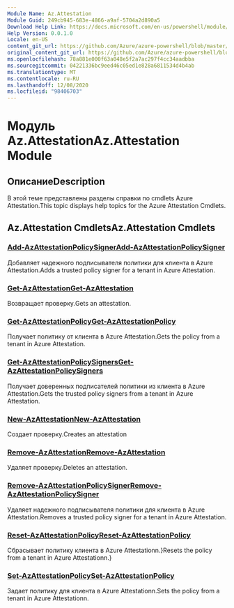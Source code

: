 ```yaml
---
Module Name: Az.Attestation
Module Guid: 249cb945-683e-4866-a9af-5704a2d890a5
Download Help Link: https://docs.microsoft.com/en-us/powershell/module/az.attestation
Help Version: 0.0.1.0
Locale: en-US
content_git_url: https://github.com/Azure/azure-powershell/blob/master/src/Attestation/Attestation/help/Az.Attestation.md
original_content_git_url: https://github.com/Azure/azure-powershell/blob/master/src/Attestation/Attestation/help/Az.Attestation.md
ms.openlocfilehash: 78a881e000f63a048e5f2a7ac297f4cc34aadbba
ms.sourcegitcommit: 04221336bc9eed46c05ed1e828a6811534d4b4ab
ms.translationtype: MT
ms.contentlocale: ru-RU
ms.lasthandoff: 12/08/2020
ms.locfileid: "98406703"
---
```

# <span data-ttu-id="cef91-101">Модуль Az.Attestation</span><span class="sxs-lookup"><span data-stu-id="cef91-101">Az.Attestation Module</span></span>
## <span data-ttu-id="cef91-102">Описание</span><span class="sxs-lookup"><span data-stu-id="cef91-102">Description</span></span>
<span data-ttu-id="cef91-103">В этой теме представлены разделы справки по cmdlets Azure Attestation.</span><span class="sxs-lookup"><span data-stu-id="cef91-103">This topic displays help topics for the Azure Attestation Cmdlets.</span></span>

## <span data-ttu-id="cef91-104">Az.Attestation Cmdlets</span><span class="sxs-lookup"><span data-stu-id="cef91-104">Az.Attestation Cmdlets</span></span>
### [<span data-ttu-id="cef91-105">Add-AzAttestationPolicySigner</span><span class="sxs-lookup"><span data-stu-id="cef91-105">Add-AzAttestationPolicySigner</span></span>](Add-AzAttestationPolicySigner.md)
<span data-ttu-id="cef91-106">Добавляет надежного подписывателя политики для клиента в Azure Attestation.</span><span class="sxs-lookup"><span data-stu-id="cef91-106">Adds a trusted policy signer for a tenant in Azure Attestation.</span></span>

### [<span data-ttu-id="cef91-107">Get-AzAttestation</span><span class="sxs-lookup"><span data-stu-id="cef91-107">Get-AzAttestation</span></span>](Get-AzAttestation.md)
<span data-ttu-id="cef91-108">Возвращает проверку.</span><span class="sxs-lookup"><span data-stu-id="cef91-108">Gets an attestation.</span></span>

### [<span data-ttu-id="cef91-109">Get-AzAttestationPolicy</span><span class="sxs-lookup"><span data-stu-id="cef91-109">Get-AzAttestationPolicy</span></span>](Get-AzAttestationPolicy.md)
<span data-ttu-id="cef91-110">Получает политику от клиента в Azure Attestation.</span><span class="sxs-lookup"><span data-stu-id="cef91-110">Gets the policy from a tenant in Azure Attestation.</span></span>

### [<span data-ttu-id="cef91-111">Get-AzAttestationPolicySigners</span><span class="sxs-lookup"><span data-stu-id="cef91-111">Get-AzAttestationPolicySigners</span></span>](Get-AzAttestationPolicySigners.md)
<span data-ttu-id="cef91-112">Получает доверенных подписателей политики из клиента в Azure Attestation.</span><span class="sxs-lookup"><span data-stu-id="cef91-112">Gets the trusted policy signers from a tenant in Azure Attestation.</span></span>

### [<span data-ttu-id="cef91-113">New-AzAttestation</span><span class="sxs-lookup"><span data-stu-id="cef91-113">New-AzAttestation</span></span>](New-AzAttestation.md)
<span data-ttu-id="cef91-114">Создает проверку.</span><span class="sxs-lookup"><span data-stu-id="cef91-114">Creates an attestation</span></span>

### [<span data-ttu-id="cef91-115">Remove-AzAttestation</span><span class="sxs-lookup"><span data-stu-id="cef91-115">Remove-AzAttestation</span></span>](Remove-AzAttestation.md)
<span data-ttu-id="cef91-116">Удаляет проверку.</span><span class="sxs-lookup"><span data-stu-id="cef91-116">Deletes an attestation.</span></span>

### [<span data-ttu-id="cef91-117">Remove-AzAttestationPolicySigner</span><span class="sxs-lookup"><span data-stu-id="cef91-117">Remove-AzAttestationPolicySigner</span></span>](Remove-AzAttestationPolicySigner.md)
<span data-ttu-id="cef91-118">Удаляет надежного подписывателя политики для клиента в Azure Attestation.</span><span class="sxs-lookup"><span data-stu-id="cef91-118">Removes a trusted policy signer for a tenant in Azure Attestation.</span></span>

### [<span data-ttu-id="cef91-119">Reset-AzAttestationPolicy</span><span class="sxs-lookup"><span data-stu-id="cef91-119">Reset-AzAttestationPolicy</span></span>](Reset-AzAttestationPolicy.md)
<span data-ttu-id="cef91-120">Сбрасывает политику клиента в Azure Attestationn.}</span><span class="sxs-lookup"><span data-stu-id="cef91-120">Resets the policy from a tenant in Azure Attestationn.}</span></span>

### [<span data-ttu-id="cef91-121">Set-AzAttestationPolicy</span><span class="sxs-lookup"><span data-stu-id="cef91-121">Set-AzAttestationPolicy</span></span>](Set-AzAttestationPolicy.md)
<span data-ttu-id="cef91-122">Задает политику для клиента в Azure Attestationn.</span><span class="sxs-lookup"><span data-stu-id="cef91-122">Sets the policy from a tenant in Azure Attestationn.</span></span>

